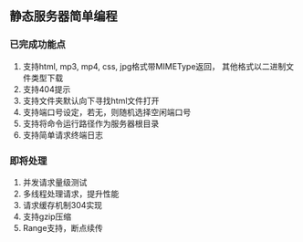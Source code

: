 ## 静态服务器简单编程
### 已完成功能点
1. 支持html, mp3, mp4, css, jpg格式带MIMEType返回， 其他格式以二进制文件类型下载
2. 支持404提示
3. 支持文件夹默认向下寻找html文件打开
4. 支持端口号设定，若无，则随机选择空闲端口号
5. 支持将命令运行路径作为服务器根目录
6. 支持简单请求终端日志

### 即将处理
1. 并发请求量级测试
2. 多线程处理请求，提升性能
3. 请求缓存机制304实现
4. 支持gzip压缩 
5. Range支持，断点续传 
